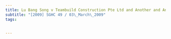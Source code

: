 ```yaml
---
title: Lu Bang Song v Teambuild Construction Pte Ltd and Another and Another Appeal 
subtitle: "[2009] SGHC 49 / 03\_March\_2009"
tags:


---
```


